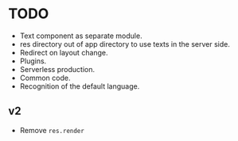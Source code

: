 # TODO
- Text component as separate module.
- res directory out of app directory to use texts in the server side.
- Redirect on layout change.
- Plugins.
- Serverless production.
- Common code.
- Recognition of the default language.
## v2
- Remove `res.render`